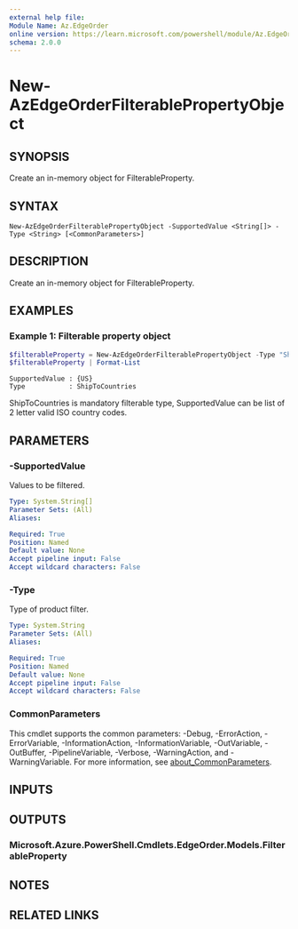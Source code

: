 ```yaml
---
external help file:
Module Name: Az.EdgeOrder
online version: https://learn.microsoft.com/powershell/module/Az.EdgeOrder/new-azedgeorderfilterablepropertyobject
schema: 2.0.0
---
```


# New-AzEdgeOrderFilterablePropertyObject

## SYNOPSIS
Create an in-memory object for FilterableProperty.

## SYNTAX

```
New-AzEdgeOrderFilterablePropertyObject -SupportedValue <String[]> -Type <String> [<CommonParameters>]
```

## DESCRIPTION
Create an in-memory object for FilterableProperty.

## EXAMPLES

### Example 1: Filterable property object 
```powershell
$filterableProperty = New-AzEdgeOrderFilterablePropertyObject -Type "ShipToCountries" -SupportedValue @("US")
$filterableProperty | Format-List
```

```output
SupportedValue : {US}
Type           : ShipToCountries
```

ShipToCountries is mandatory filterable type, SupportedValue can be list of 2 letter valid ISO country codes.

## PARAMETERS

### -SupportedValue
Values to be filtered.

```yaml
Type: System.String[]
Parameter Sets: (All)
Aliases:

Required: True
Position: Named
Default value: None
Accept pipeline input: False
Accept wildcard characters: False
```

### -Type
Type of product filter.

```yaml
Type: System.String
Parameter Sets: (All)
Aliases:

Required: True
Position: Named
Default value: None
Accept pipeline input: False
Accept wildcard characters: False
```

### CommonParameters
This cmdlet supports the common parameters: -Debug, -ErrorAction, -ErrorVariable, -InformationAction, -InformationVariable, -OutVariable, -OutBuffer, -PipelineVariable, -Verbose, -WarningAction, and -WarningVariable. For more information, see [about_CommonParameters](http://go.microsoft.com/fwlink/?LinkID=113216).

## INPUTS

## OUTPUTS

### Microsoft.Azure.PowerShell.Cmdlets.EdgeOrder.Models.FilterableProperty

## NOTES

## RELATED LINKS

